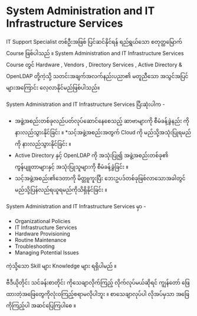 # System Administration and IT Infrastructure Services

IT Support Specialist တစ်ဦးအဖြစ် ပြင်ဆင်နိုင်ရန် ရည်ရွယ်သော စတုတ္ထမြောက် Course ဖြစ်ပါသည် ။ System Administration and IT Infrastructure Services Course တွင် Hardware , Vendors , Directory Services , Active Directory & OpenLDAP တို့ကဲ့သို့ သတင်းအချက်အလက်နည်းပညာ၏ မတူညီသော အသွင်အပြင်များအကြောင်း လေ့လာနိုင်မည်ဖြစ်ပါသည်။ 

System Administration and IT Infrastructure Services ပြီးဆုံးပါက -

* အဖွဲ့အစည်းတစ်ခုလည်ပတ်လုပ်ဆောင်နေစေသည့် ဆာဗာများကို စီမံခန့်ခွဲနည်း ကိုနားလည်သွားနိုင်ခြင်း ။
*သင့်အဖွဲ့အစည်းအတွက် Cloud ကို မည်သို့အသုံးပြုရမည်ကို နားလည်သွားနိုင်ခြင်း ။
* Active Directory နှင့် OpenLDAP ကို အသုံးပြု၍ အဖွဲ့အစည်းတစ်ခု၏ ကွန်ပျူတာများနှင့် အသုံးပြုသူများကို စီမံခန့်ခွဲခြင်း ။
* သင့်အဖွဲ့အစည်း၏ဒေတာကို မိတ္တူကူးပြီး ဘေးဥပဒ်တစ်ခုဖြစ်လာသောအခါတွင် မည်သို့ပြန်လည်ရယူရမည်ကိုသိရှိနိုင်ခြင်း ။

System Administration and IT Infrastructure Services မှာ -

* Organizational Policies
* IT Infrastructure Services
* Hardware Provisioning
* Routine Maintenance
* Troubleshooting
* Managing Potential Issues

ကဲ့သို့သော Skill များ Knowledge များ ရရှိပါမည် ။ 

ဗီဒီယိုတိုင်း သင်ခန်းစာတိုင်း ကိုသေချာလိုက်ကြည့် လိုက်လုပ်မယ်ဆိုရင် ကျွန်တော် ဖြေထားတဲ့အဖြေတွေကိုလုံးဝကြည့်စရာမလိုပါဘူး ။ စာသေချာလုပ်ပါ လိုအပ်မှသာ အဖြေကိုကြည့်ပါ အဆင်ပြေကြပါစေ ။